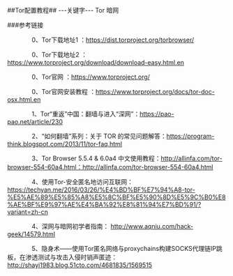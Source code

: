 ##Tor配置教程##
---关键字--- Tor 暗网

###参考链接

&emsp;&emsp;&emsp;&emsp;0、Tor下载地址1
：https://dist.torproject.org/torbrowser/

&emsp;&emsp;&emsp;&emsp;0、Tor下载地址2
： https://www.torproject.org/download/download-easy.html.en

&emsp;&emsp;&emsp;&emsp;0、Tor官网
：https://www.torproject.org/

&emsp;&emsp;&emsp;&emsp;0、Tor官网安装教程
：https://www.torproject.org/docs/tor-doc-osx.html.en

&emsp;&emsp;&emsp;&emsp;1、Tor“重返”中国：翻墙与进入“深网”：https://pao-pao.net/article/230

&emsp;&emsp;&emsp;&emsp;2、“如何翻墙”系列：关于 TOR 的常见问题解答：https://program-think.blogspot.com/2013/11/tor-faq.html

&emsp;&emsp;&emsp;&emsp;3、Tor Browser 5.5.4 & 6.0a4 中文使用教程：http://allinfa.com/tor-browser-554-60a4.html：http://allinfa.com/tor-browser-554-60a4.html

&emsp;&emsp;&emsp;&emsp;4、使用Tor-安全匿名地访问互联网：https://techyan.me/2016/03/26/%E4%BD%BF%E7%94%A8-tor-%E5%AE%89%E5%85%A8%E5%8C%BF%E5%90%8D%E5%9C%B0%E8%AE%BF%E9%97%AE%E4%BA%92%E8%81%94%E7%BD%91/?variant=zh-cn

&emsp;&emsp;&emsp;&emsp;4、深网与暗网初学者指南：
http://www.aqniu.com/hack-geek/14579.html

&emsp;&emsp;&emsp;&emsp;5、隐身术——使用Tor匿名网络与proxychains构建SOCKS代理链IP跳板，在渗透测试与攻击入侵时销声匿迹：
http://shayi1983.blog.51cto.com/4681835/1569515

